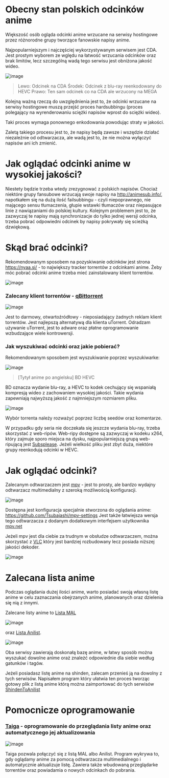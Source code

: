 # Obecny stan polskich odcinków anime
Większość osób ogląda odcinki anime wrzucane na serwisy hostingowe przez różnorodne grupy tworzące fanowskie napisy anime.

Najpopularniejszym i najczęściej wykorzystywanym serwisem jest CDA. Jest prostym wyborem ze wględu na łatwość wrzucania odcinków oraz brak limitów, lecz szczególną wadą tego serwisu jest obniżona jakość wideo.

![image](https://user-images.githubusercontent.com/43544435/159976188-cf9f5579-f2fa-4d37-b69e-e3a005e0cd8b.png)
> Lewo: Odcinek na CDA
> Środek: Odcinek z blu-ray reenkodowany do HEVC
> Prawo: Ten sam odcinek co na CDA ale wrzucony na MEGA

Kolejną ważną rzeczą do uwzględnienia jest to, że odcinki wrzucane na serwisy hostingowe muszą przejść proces hardsubbingu (proces polegający na wyrenderowaniu sciężki napisów wprost do sciężki wideo). 

Taki proces wymaga ponownego enkodowania powodując straty w jakości.

Zaletą takiego procesu jest to, że napisy będą zawsze i wszędzie działać niezależnie od odtwarzacza, ale wadą jest to, że nie można wyłączyć napisów ani ich zmienić.

# Jak oglądać odcinki anime w wysokiej jakości?

Niestety będzie trzeba wtedy zrezygnować z polskich napisów. Chociaż niektóre grupy fansubowe wrzucają swoje napisy na http://animesub.info/, napotkałem się na dużą ilość failsubbingu - czyli niepoprawnego, nie mającego sensu tłumaczenia, głupie wstawki tłumaczów oraz niepasujące linie z nawiązaniami do polskiej kultury. Kolejnym problemem jest to, że zazwyczaj te napisy mają synchronizacje do tylko jednej wersji odcinka, trzeba pobrać odpowiedni odcinek by napisy pokrywały się scieżką dzwiękową.

# Skąd brać odcinki?

Rekomendowanym sposobem na pozyskiwanie odcinków jest strona https://nyaa.si/ - to największy tracker torrentów z odcinkami anime. Żeby móc pobrać odcinki anime trzeba mieć zainstalowany klient torrentów.

![image](https://user-images.githubusercontent.com/43544435/161136464-c1ad29bc-bd81-417f-88d6-9c7d133442b4.png)


### Zalecany klient torrentów - [qBittorrent](https://www.qbittorrent.org/download.php)

![image](https://user-images.githubusercontent.com/43544435/161136221-e44d309d-d7fd-4d02-9a24-6bb539b82dcc.png)


Jest to darmowy, otwartoźródłowy - nieposiadający żadnych reklam klient torrentów. Jest najlepszą alternatywą dla klienta uTorrent. Odradzam używanie uTorrent, jest to adware oraz płatne oprogramowanie wzbudzające wiele kontrowersji.

### Jak wyszukiwać odcinki oraz jakie pobierać?

Rekomendowanym sposobem jest wyszukiwanie poprzez wyszukiwarke: 

![image](https://user-images.githubusercontent.com/43544435/161136567-1449a2a3-9792-4a58-a3f1-4bb33b390014.png)
> [Tytył anime po angielsku] BD HEVC

BD oznacza wydanie blu-ray, a HEVC to kodek cechujący się wspaniałą kompresją wideo z zachowaniem wysokiej jakości. Takie wydania zapewniają najwyższą jakość z najmniejszym rozmiarem pliku.

![image](https://user-images.githubusercontent.com/43544435/161138947-6e233617-80a5-4e7f-81d8-ce8966bcf680.png)

Wybór torrenta należy rozważyć poprzez liczbę seedów oraz komentarze.

W przypadku gdy seria nie doczekała się jeszcze wydania blu-ray, trzeba skorzystać z web-ripów. Web-ripy dostępne są zazwyczaj w kodeku x264, który zajmuje sporo miejsca na dysku, najpopularniejszą grupą web-ripującą jest [Subsplease](https://subsplease.org/). Jeżeli wielkość pliku jest zbyt duża, niektóre grupy reenkodują odcinki w HEVC.

# Jak oglądać odcinki?

Zalecanym odtwarzaczem jest [mpv](https://mpv.io/) - jest to prosty, ale bardzo wydajny odtwarzacz multimedialny z szeroką możliwością konfiguracji. 

![image](https://user-images.githubusercontent.com/43544435/161136682-85823805-48fc-49f9-b544-b30c242718a0.png)

Dostępna jest konfiguracja specjalnie stworzona do oglądania anime: https://github.com/Tsubajashi/mpv-settings
Jest także łatwiejsza wersja tego odtwarzacza z dodanym dodatkowym interfejsem użytkownika [mpv.net](https://mpv-net.github.io/mpv.net-web-site/)

Jeżeli mpv jest dla ciebie za trudnym w obsłudze odtwarzaczem, można skorzystać z [VLC](https://www.videolan.org/vlc/) który jest bardziej rozbudowany lecz posiada niższej jakości dekoder.

![image](https://user-images.githubusercontent.com/43544435/161136709-c2f0d2d4-ecea-45b0-87d1-93a8fc2d76be.png)

# Zalecana lista anime
Podczas oglądania dużej ilości anime, warto posiadać swoją własną listę anime w celu zaznaczania obejrzanych anime, planowanych oraz dzielenia się nią z innymi.

Zalecane listy anime to [Lista MAL](https://myanimelist.net) 

![image](https://user-images.githubusercontent.com/43544435/161136790-0a01b29b-1ab9-4dd2-a731-8e6c375c1af6.png)

oraz [Lista Anilist](https://anilist.co). 

![image](https://user-images.githubusercontent.com/43544435/161137150-40444bf4-8e86-411f-b9d7-8504a648d766.png)

Oba serwisy zawierają doskonałą bazę anime, w łatwy sposób można wyszukać dowolne anime oraż znależć odpowiednie dla siebie według gatunków i tagów.

Jeżeli posiadasz listę anime na shinden, zalecam przenieś ją na dowolny z tych serwisów. Napisałem program który ułatwia ten proces tworząc gotowy plik z listą anime którą można zaimportować do tych serwisów [ShindenToAnilist](https://github.com/Kacper-Kondracki/ShindenToAnilist)

# Pomocnicze oprogramowanie

### [Taiga](https://taiga.moe/) - oprogramowanie do przeglądania listy anime oraz automatycznego jej aktualizowania

![image](https://user-images.githubusercontent.com/43544435/161137776-4219fde2-a00c-4ce3-b7d1-73debc425875.png)

Taiga pozwala połączyć się z listą MAL albo Anilist. Program wykrywa to, gdy oglądamy anime za pomocą odtwarzacza multimedialnego i automatycznie aktualizuje listę.
Zawiera także wbudowaną przeglądarke torrentów oraz powiadamia o nowych odcinkach do pobrania.
